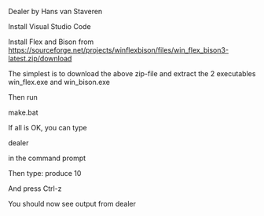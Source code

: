 Dealer by Hans van Staveren

Install Visual Studio Code

Install Flex and Bison from https://sourceforge.net/projects/winflexbison/files/win_flex_bison3-latest.zip/download

The simplest is to download the above zip-file and extract the 2 executables
win_flex.exe and win_bison.exe

Then run

make.bat

If all is OK, you can type

dealer

in the command prompt

Then type: produce 10

And press Ctrl-z

You should now see output from dealer
 


